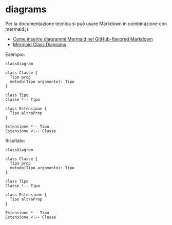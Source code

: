 ---
---
# diagrams

Per la documentazione tecnica si può usare Markdown in combinazione con mermaid.js

- [Come inserire diagrammi Mermaid nel GitHub-flavored Markdown](https://docs.github.com/en/get-started/writing-on-github/working-with-advanced-formatting/creating-diagrams#creating-mermaid-diagrams)
- [Mermaid Class Diagrams](https://mermaid-js.github.io/mermaid/#/classDiagram)

Esempio:

```mermaid
classDiagram

class Classe {
  Tipo prop
  metodo(Tipo argomento): Tipo
}

class Tipo
Classe *-- Tipo

class Estensione {
  Tipo altraProp
}

Estensione *-- Tipo
Estensione <|-- Classe
```

Risultato:

```mermaid
classDiagram

class Classe {
  Tipo prop
  metodo(Tipo argomento): Tipo
}

class Tipo
Classe *-- Tipo

class Estensione {
  Tipo altraProp
}

Estensione *-- Tipo
Estensione <|-- Classe
```
